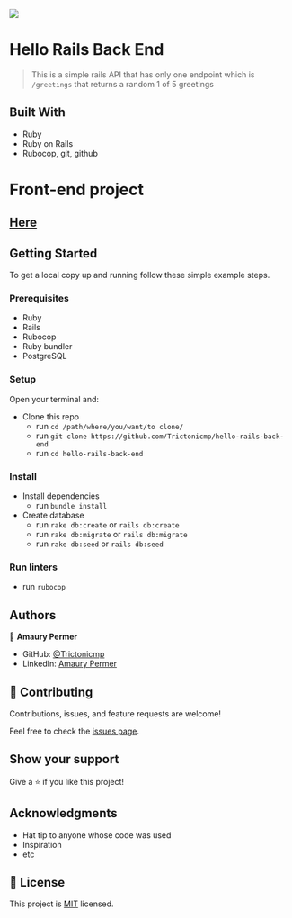 ![](https://img.shields.io/badge/Microverse-blueviolet)

# Hello Rails Back End

> This is a simple rails API that has only one endpoint which is ```/greetings``` that returns a random 1 of 5 greetings


## Built With

- Ruby
- Ruby on Rails
- Rubocop, git, github

# Front-end project
## [Here](https://github.com/Trictonicmp/hello-react-front-end)


## Getting Started
To get a local copy up and running follow these simple example steps.

### Prerequisites
- Ruby
- Rails
- Rubocop
- Ruby bundler
- PostgreSQL

### Setup
Open your terminal and:
- Clone this repo
  - run ```cd /path/where/you/want/to clone/```
  - run ```git clone https://github.com/Trictonicmp/hello-rails-back-end```
  - run ```cd hello-rails-back-end```
  
### Install
- Install dependencies
  - run ```bundle install```
- Create database
  - run ```rake db:create``` or ```rails db:create``` 
  - run ```rake db:migrate``` or ```rails db:migrate```
  - run ```rake db:seed``` or ```rails db:seed```


### Run linters
- run ```rubocop```


## Authors


👤 **Amaury Permer**

- GitHub: [@Trictonicmp](https://github.com/Trictonicmp)
- LinkedIn: [Amaury Permer](https://linkedin.com/in/amaury-permer)



## 🤝 Contributing

Contributions, issues, and feature requests are welcome!

Feel free to check the [issues page](../../issues/).

## Show your support

Give a ⭐️ if you like this project!

## Acknowledgments

- Hat tip to anyone whose code was used
- Inspiration
- etc

## 📝 License

This project is [MIT](./LICENSE) licensed.
